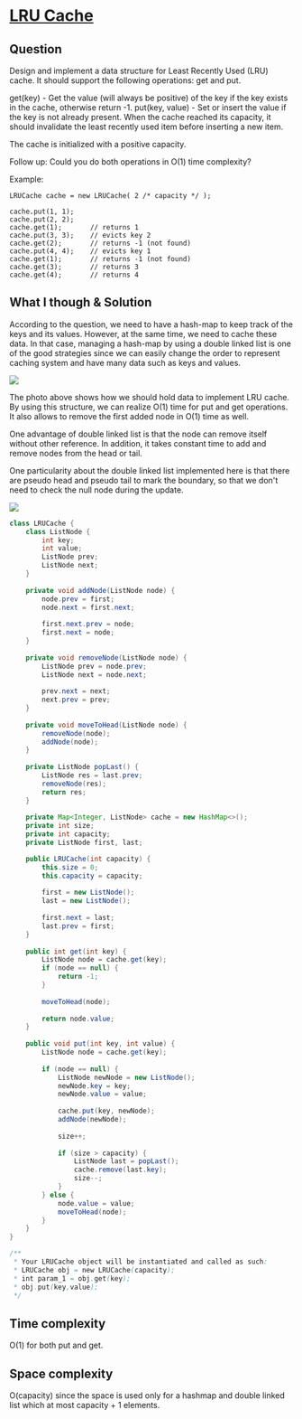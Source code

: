 # [LRU Cache](https://leetcode.com/problems/lru-cache/)

## Question 

Design and implement a data structure for Least Recently Used (LRU) cache. It should support the following operations: get and put.

get(key) - Get the value (will always be positive) of the key if the key exists in the cache, otherwise return -1.
put(key, value) - Set or insert the value if the key is not already present. When the cache reached its capacity, it should invalidate the least recently used item before inserting a new item.

The cache is initialized with a positive capacity.

Follow up:
Could you do both operations in O(1) time complexity?

Example:

```text
LRUCache cache = new LRUCache( 2 /* capacity */ );

cache.put(1, 1);
cache.put(2, 2);
cache.get(1);       // returns 1
cache.put(3, 3);    // evicts key 2
cache.get(2);       // returns -1 (not found)
cache.put(4, 4);    // evicts key 1
cache.get(1);       // returns -1 (not found)
cache.get(3);       // returns 3
cache.get(4);       // returns 4
```

## What I though & Solution

According to the question, we need to have a hash-map to keep track of the keys and its values. However, at the same time, we need to cache these data.
In that case, managing a hash-map by using a double linked list is one of the good strategies since we can easily change the order to represent caching system and have many data such as keys and values.

![](https://leetcode.com/problems/lru-cache/Figures/146/structure.png)

The photo above shows how we should hold data to implement LRU cache. By using this structure, we can realize O(1) time for put and get operations.
It also allows to remove the first added node in O(1) time as well.

One advantage of double linked list is that the node can remove itself without other reference. In addition, it takes constant time to add and remove nodes from the head or tail.

One particularity about the double linked list implemented here is that there are pseudo head and pseudo tail to mark the boundary, so that we don't need to check the null node during the update.

![](https://leetcode.com/problems/lru-cache/Figures/146/new_node.png)


```java
class LRUCache {
    class ListNode {
        int key;
        int value;
        ListNode prev;
        ListNode next;
    }
    
    private void addNode(ListNode node) {
        node.prev = first;
        node.next = first.next;
        
        first.next.prev = node;
        first.next = node;
    }
    
    private void removeNode(ListNode node) {
        ListNode prev = node.prev;
        ListNode next = node.next;
        
        prev.next = next;
        next.prev = prev;
    }
    
    private void moveToHead(ListNode node) {
        removeNode(node);
        addNode(node);
    }
    
    private ListNode popLast() {
        ListNode res = last.prev;
        removeNode(res);
        return res;
    }
    
    private Map<Integer, ListNode> cache = new HashMap<>();
    private int size;
    private int capacity;
    private ListNode first, last;

    public LRUCache(int capacity) {
        this.size = 0;
        this.capacity = capacity;
        
        first = new ListNode();
        last = new ListNode();
        
        first.next = last;
        last.prev = first;
    }
    
    public int get(int key) {
        ListNode node = cache.get(key);
        if (node == null) {
            return -1;
        }
        
        moveToHead(node);
        
        return node.value;
    }
    
    public void put(int key, int value) {
        ListNode node = cache.get(key);
        
        if (node == null) {
            ListNode newNode = new ListNode();
            newNode.key = key;
            newNode.value = value;
            
            cache.put(key, newNode);
            addNode(newNode);
            
            size++;
            
            if (size > capacity) {
                ListNode last = popLast();
                cache.remove(last.key);
                size--;
            } 
        } else {
            node.value = value;
            moveToHead(node);
        }
    }
}

/**
 * Your LRUCache object will be instantiated and called as such:
 * LRUCache obj = new LRUCache(capacity);
 * int param_1 = obj.get(key);
 * obj.put(key,value);
 */
```

## Time complexity

O(1) for both put and get.

## Space complexity

O(capacity) since the space is used only for a hashmap and double linked list which at most capacity + 1 elements.
